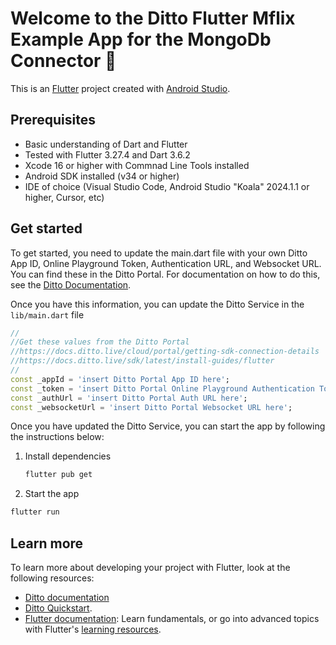 # Welcome to the Ditto Flutter Mflix Example App for the MongoDb Connector 👋

This is an [Flutter](https://flutter.dev/) project created with [Android Studio](https://docs.flutter.dev/tools/android-studio).

## Prerequisites
- Basic understanding of Dart and Flutter
- Tested with Flutter 3.27.4 and Dart 3.6.2
- Xcode 16 or higher with Commnad Line Tools installed
- Android SDK installed (v34 or higher)
- IDE of choice (Visual Studio Code, Android Studio "Koala" 2024.1.1 or higher, Cursor, etc)

## Get started
To get started, you need to update the main.dart file with your own Ditto App ID, Online Playground Token, Authentication URL, and Websocket URL.  You can find these in the Ditto Portal.  For documentation on how to do this, see the [Ditto Documentation](https://docs.ditto.live/cloud/portal/getting-sdk-connection-details).

Once you have this information, you can update the Ditto Service in the `lib/main.dart` file

```dart
//
//Get these values from the Ditto Portal
//https://docs.ditto.live/cloud/portal/getting-sdk-connection-details
//https://docs.ditto.live/sdk/latest/install-guides/flutter
//
const _appId = 'insert Ditto Portal App ID here';
const _token = 'insert Ditto Portal Online Playground Authentication Token here';
const _authUrl = 'insert Ditto Portal Auth URL here';
const _websocketUrl = 'insert Ditto Portal Websocket URL here';
```

Once you have updated the Ditto Service, you can start the app by following the instructions below:

1. Install dependencies

   ```bash
   flutter pub get 
   ```

2. Start the app

```bash
flutter run
```

## Learn more
To learn more about developing your project with Flutter, look at the following resources:

- [Ditto documentation](https://docs.ditto.live/sdk/latest/install-guides/flutter)
- [Ditto Quickstart](https://docs.ditto.live/sdk/latest/quickstarts/flutter).
- [Flutter documentation](https://docs.flutter.dev/): Learn fundamentals, or go into advanced topics with Flutter's [learning resources](https://docs.flutter.dev/reference/learning-resources).
